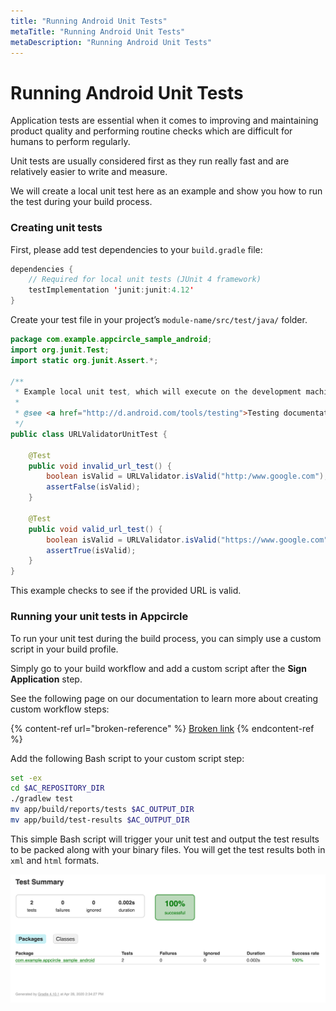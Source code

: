```yaml
---
title: "Running Android Unit Tests"
metaTitle: "Running Android Unit Tests"
metaDescription: "Running Android Unit Tests"
---
```

# Running Android Unit Tests

Application tests are essential when it comes to improving and maintaining product quality and performing routine checks which are difficult for humans to perform regularly.

Unit tests are usually considered first as they run really fast and are relatively easier to write and measure.

We will create a local unit test here as an example and show you how to run the test during your build process.

### Creating unit tests

First, please add test dependencies to your `build.gradle` file:

```java
dependencies {
    // Required for local unit tests (JUnit 4 framework)
    testImplementation 'junit:junit:4.12'
}
```

Create your test file in your project’s `module-name/src/test/java/` folder.

```java
package com.example.appcircle_sample_android;
import org.junit.Test;
import static org.junit.Assert.*;

/**
 * Example local unit test, which will execute on the development machine (host).
 *
 * @see <a href="http://d.android.com/tools/testing">Testing documentation</a>
 */
public class URLValidatorUnitTest {

    @Test
    public void invalid_url_test() {
        boolean isValid = URLValidator.isValid("http:/www.google.com");
        assertFalse(isValid);
    }

    @Test
    public void valid_url_test() {
        boolean isValid = URLValidator.isValid("https://www.google.com");
        assertTrue(isValid);
    }
}
```

This example checks to see if the provided URL is valid.

### Running your unit tests in Appcircle

To run your unit test during the build process, you can simply use a custom script in your build profile.

Simply go to your build workflow and add a custom script after the **Sign Application** step.

See the following page on our documentation to learn more about creating custom workflow steps:

{% content-ref url="broken-reference" %}
[Broken link](broken-reference)
{% endcontent-ref %}

Add the following Bash script to your custom script step:

```bash
set -ex
cd $AC_REPOSITORY_DIR
./gradlew test
mv app/build/reports/tests $AC_OUTPUT_DIR
mv app/build/test-results $AC_OUTPUT_DIR
```

This simple Bash script will trigger your unit test and output the test results to be packed along with your binary files. You will get the test results both in `xml` and `html` formats.

![](<../assets/Screenshot 2020-04-28 20.47.05.png>)
